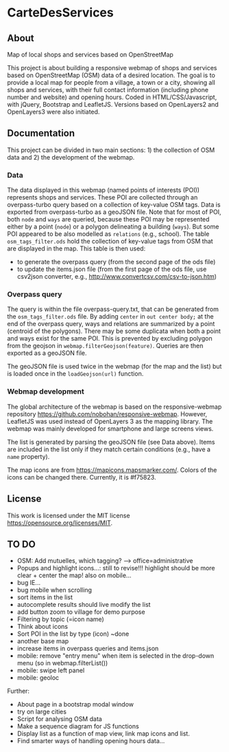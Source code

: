 # CarteDesServices

## About
Map of local shops and services based on OpenStreetMap

This project is about building a responsive webmap of shops and services based on OpenStreetMap (OSM) data of a desired location. The goal is to provide a local map for people from a village, a town or a city, showing all shops and services, with their full contact information (including phone number and website) and opening hours. Coded in HTML/CSS/Javascript, with jQuery, Bootstrap and LeafletJS. Versions based on OpenLayers2 and OpenLayers3 were also initiated. 

## Documentation

This project can be divided in two main sections: 1) the collection of OSM data and 2) the development of the webmap.

### Data

The data displayed in this webmap (named points of interests (POI)) represents shops and services. These POI are collected through an overpass-turbo query based on a collection of key-value OSM tags. Data is exported from overpass-turbo as a geoJSON file. Note that for most of POI, both `node` and `ways` are queried, because these POI may be represented either by a point (`node`) or a polygon delineating a building (`ways`). But some POI appeared to be also modelled as `relations` (e.g., school). The table `osm_tags_filter.ods` hold the collection of key-value tags from OSM that are displayed in the map. This table is then used: 
* to generate the overpass query (from the second page of the ods file)
* to update the items.json file (from the first page of the ods file, use csv2json converter, e.g., http://www.convertcsv.com/csv-to-json.htm)

### Overpass query

The query is within the file overpass-query.txt, that can be generated from the `osm_tags_filter.ods` file. By adding `center` in `out center body;` at the end of the overpass query, ways and relations are summarized by a point (centroid of the polygons). There may be some duplicata when both a point and ways exist for the same POI. This is prevented by excluding polygon from the geojson in `webmap.filterGeojson(feature)`. Queries are then exported as a geoJSON file. 

The geoJSON file is used twice in the webmap (for the map and the list) but is loaded once in the `loadGeojson(url)` function.  

### Webmap development

The global architecture of the webmap is based on the responsive-webmap repository https://github.com/nobohan/responsive-webmap. However, LeafletJS was used instead of OpenLayers 3 as the mapping library. The webmap was mainly developed for smartphone and large screens views.

The list is generated by parsing the geoJSON file (see Data above). Items are included in the list only if they match certain conditions (e.g., have a `name` property). 

The map icons are from https://mapicons.mapsmarker.com/. Colors of the icons can be changed there. Currently, it is #f75823.


## License
This work is licensed under the MIT license https://opensource.org/licenses/MIT.


## TO DO

* OSM: Add mutuelles, which tagging? --> office=administrative
* Popups and highlight icons...: still to revise!!! highlight should be more clear + center the map! also on mobile...
* bug IE...
* bug mobile when scrolling
* sort items in the list
* autocomplete results should live modify the list
* add button zoom to village for demo purpose
* Filtering by topic (=icon name)
* Think about icons
* Sort POI in the list by type (icon) ~done
* another base map
* increase items in overpass queries and items.json
* mobile: remove "entry menu" when item is selected in the drop-down menu (so in webmap.filterList())
* mobile: swipe left panel
* mobile: geoloc


Further:

* About page in a bootstrap modal window
* try on large cities
* Script for analysing OSM data
* Make a sequence diagram for JS functions
* Display list as a function of map view, link map icons and list. 
* Find smarter ways of handling opening hours data...